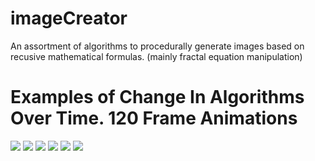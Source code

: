 # imageCreator
An assortment of algorithms to procedurally generate images based on recusive mathematical formulas. (mainly fractal equation manipulation)

# Examples of Change In Algorithms Over Time. 120 Frame Animations

![](/gifs/album.gif)
![](/gifs/backrooms.gif)
![](/gifs/circles.gif)
![](/gifs/jumpin.gif)
![](/gifs/oregon.gif)
![](/gifs/unnamed.gif)